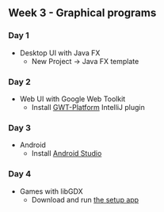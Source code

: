 ## Week 3 - Graphical programs

### Day 1

* Desktop UI with Java FX
  * New Project -> Java FX template

### Day 2

* Web UI with Google Web Toolkit
  * Install [GWT-Platform](https://plugins.jetbrains.com/plugin/7318) IntelliJ plugin

### Day 3

* Android
  * Install [Android Studio](https://developer.android.com/sdk/index.html)

### Day 4

* Games with libGDX
  * Download and run [the setup app](https://libgdx.badlogicgames.com/download.html)
